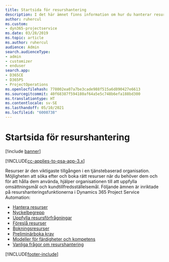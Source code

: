 ```yaml
---
title: Startsida för resurshantering
description: I det här ämnet finns information om hur du hanterar resurser.
author: ruhercul
ms.custom:
- dyn365-projectservice
ms.date: 03/28/2019
ms.topic: article
ms.author: ruhercul
audience: Admin
search.audienceType:
- admin
- customizer
- enduser
search.app:
- D365CE
- D365PS
- ProjectOperations
ms.openlocfilehash: 778002ea07a7be3cade988f515a6d890427e6613
ms.sourcegitcommit: 40f68387f594180af64a5e5c748b6efa188bd300
ms.translationtype: HT
ms.contentlocale: sv-SE
ms.lasthandoff: 05/10/2021
ms.locfileid: "6008738"
---
```

# <a name="resource-management-home-page"></a>Startsida för resurshantering

[!include [banner](../includes/psa-now-project-operations.md)]

[!INCLUDE[cc-applies-to-psa-app-3.x](../includes/cc-applies-to-psa-app-3x.md)]

Resurser är den viktigaste tillgången i en tjänstebaserad organisation. Möjligheten att söka efter och boka rätt resurser när du behöver dem och för att hålla dem använda, hjälper organisationen till att uppfylla omsättningsmål och kundtillfredsställelsemål. Följande ämnen är inriktade på resurshanteringsfunktionerna i Dynamics 365 Project Service Automation:

- [Hantera resurser](manage-resources.md)
- [Nyckelbegrepp](reports-key-concepts.md)
- [Uppfylla resursförfrågningar](resource-management-fulfill-requests.md)
- [Föreslå resurser](resource-management-propose-resources.md)
- [Bokningsresurser](resource-management-book-resources-scheduleboard.md)
- [Preliminärboka krav](resource-management-softbook-requirements.md)
- [Modeller för färdigheter och kompetens](resource-management-skills-proficiency.md)
- [Vanliga frågor om resurshantering](resource-management-faq.md)


[!INCLUDE[footer-include](../includes/footer-banner.md)]